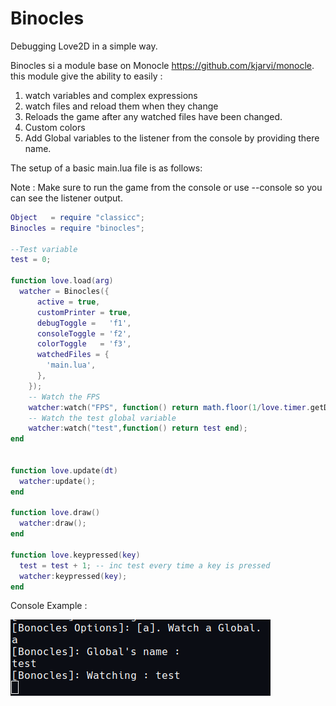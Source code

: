# Binocles
Debugging Love2D in a simple way.

Binocles si a module base on Monocle https://github.com/kjarvi/monocle. 
this module give the ability to easily :
  1. watch variables and complex expressions
  2. watch files and reload them when they change
  3. Reloads the game after any watched files have been changed.
  4. Custom colors
  5. Add Global variables to the listener from the console by providing there name.

The setup of a basic main.lua file is as follows:

Note : Make sure to run the game from the console or use --console so you can see the listener output.

```lua
Object   = require "classicc";
Binocles = require "binocles";

--Test variable
test = 0;

function love.load(arg)
  watcher = Binocles({
      active = true,
      customPrinter = true,
      debugToggle =   'f1',
      consoleToggle = 'f2',
      colorToggle   = 'f3',
      watchedFiles = {
        'main.lua',
      },
    });
    -- Watch the FPS
    watcher:watch("FPS", function() return math.floor(1/love.timer.getDelta()) end);
    -- Watch the test global variable
    watcher:watch("test",function() return test end);
end


function love.update(dt)
  watcher:update();
end

function love.draw()
  watcher:draw();
end

function love.keypressed(key)
  test = test + 1; -- inc test every time a key is pressed
  watcher:keypressed(key);
end
```

Console Example : 

![ConsoleEX](./public/imgs/ConsoleEX.png)